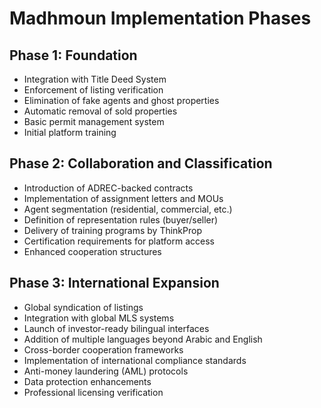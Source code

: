 # Madhmoun Implementation Phases

## Phase 1: Foundation
* Integration with Title Deed System
* Enforcement of listing verification
* Elimination of fake agents and ghost properties
* Automatic removal of sold properties
* Basic permit management system
* Initial platform training

## Phase 2: Collaboration and Classification
* Introduction of ADREC-backed contracts
* Implementation of assignment letters and MOUs
* Agent segmentation (residential, commercial, etc.)
* Definition of representation rules (buyer/seller)
* Delivery of training programs by ThinkProp
* Certification requirements for platform access
* Enhanced cooperation structures

## Phase 3: International Expansion
* Global syndication of listings
* Integration with global MLS systems
* Launch of investor-ready bilingual interfaces
* Addition of multiple languages beyond Arabic and English
* Cross-border cooperation frameworks
* Implementation of international compliance standards
* Anti-money laundering (AML) protocols
* Data protection enhancements
* Professional licensing verification